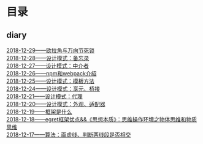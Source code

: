 # 目录

## diary
[2018-12-29——欧拉角与万向节死锁](https://github.com/snsart/blog/blob/master/diary/2018.12.29.md)<br>
[2018-12-28——设计模式：备忘录](https://github.com/snsart/blog/blob/master/diary/2018.12.28.md)<br>
[2018-12-27——设计模式：中介者](https://github.com/snsart/blog/blob/master/diary/2018.12.27.md)<br>
[2018-12-26——npm和webpack介绍](https://github.com/snsart/blog/blob/master/diary/2018.12.26.md)<br>
[2018-12-25——设计模式：模板方法](https://github.com/snsart/blog/blob/master/diary/2018.12.25.md)<br>
[2018-12-24——设计模式：享元、桥接](https://github.com/snsart/blog/blob/master/diary/2018.12.24.md)<br>
[2018-12-21——设计模式：代理](https://github.com/snsart/blog/blob/master/diary/2018.12.21.md)<br>
[2018-12-20——设计模式：外观、适配器](https://github.com/snsart/blog/blob/master/diary/2018.12.20.md)<br>
[2018-12-19——框架是什么](https://github.com/snsart/blog/blob/master/diary/2018.12.19.md)<br>
[2018-12-18——egret框架优点&&《思想本质》：思维操作环境之物体思维和物质思维](https://github.com/snsart/blog/blob/master/diary/2018.12.18.md)<br>
[2018-12-17——算法：画虚线、判断两线段是否相交](https://github.com/snsart/blog/blob/master/diary/2018.12.17.md)<br>

